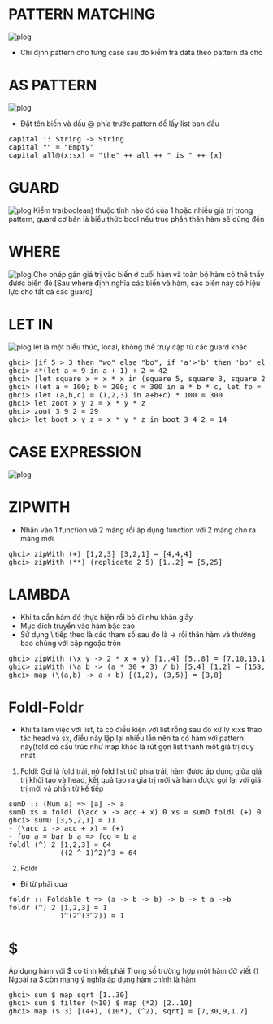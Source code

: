 # PATTERN MATCHING
![plog](/app/Function/image/3-1.png)
- Chỉ định pattern cho từng case sau đó kiểm tra data theo pattern đã cho
# AS PATTERN
![plog](/app/Function/image/3-2.png)
- Đặt tên biến và dấu @ phía trước pattern để lấy list ban đầu
<pre>
capital :: String -> String
capital "" = "Empty"
capital all@(x:sx) = "the" ++ all ++ " is " ++ [x]
</pre>
# GUARD
![plog](/app/Function/image/3-3.png)
Kiểm tra(boolean) thuộc tính nào đó của 1 hoặc nhiều giá trị trong pattern, guard cơ bản là biểu thức bool nếu true phần thân hàm sẽ dùng đến
# WHERE
![plog](/app/Function/image/3-4.png)
Cho phép gán giá trị vào biến ở cuối hàm và toàn bộ hàm có thể thấy được biến đó [Sau where định nghĩa các biến và hàm, các biến này có hiệu lực cho tất cả các guard]
# LET IN
![plog](/app/Function/image/3-5.png)
let là một biểu thức, local, không thể truy cập từ các guard khác
<pre>
ghci> [if 5 > 3 then "wo" else "bo", if 'a'>'b' then 'bo' else 'bar'] = ["wo","bar"]
ghci> 4*(let a = 9 in a + 1) + 2 = 42
ghci> [let square x = x * x in (square 5, square 3, square 2)] = (25, 5, 4)]
ghci> (let a = 100; b = 200; c = 300 in a * b * c, let fo = "HEY"; bar ="thre" in fo ++ bar )
ghci> (let (a,b,c) = (1,2,3) in a+b+c) * 100 = 300
ghci> let zoot x y z = x * y * z
ghci> zoot 3 9 2 = 29
ghci> let boot x y z = x * y * z in boot 3 4 2 = 14
</pre>
# CASE EXPRESSION
![plog](/app/Function/image/3-6.png)


# ZIPWITH
- Nhận vào 1 function và 2 mảng rồi áp dụng function với 2 mảng cho ra mảng mới
<pre>
ghci> zipWith (+) [1,2,3] [3,2,1] = [4,4,4]
ghci> zipWith (**) (replicate 2 5) [1..2] = [5,25]
</pre>

# LAMBDA
- Khi ta cần hàm đó thực hiện rồi bỏ đi như khắn giấy
- Mục đích truyền vào hàm bậc cao
- Sử dụng \ tiếp theo là các tham số sau đó là -> rồi thân hàm và thường bao chúng với cặp ngoặc tròn
<pre>
ghci> zipWith (\x y -> 2 * x + y) [1..4] [5..8] = [7,10,13,16]
ghic> zipWith (\a b -> (a * 30 + 3) / b) [5,4] [1,2] = [153,61.5]
ghci> map (\(a,b) -> a + b) [(1,2), (3,5)] = [3,8]
</pre>

# Foldl-Foldr
- Khi ta làm việc với list, ta có điều kiện với list rỗng sau đó xử lý x:xs thao tác head và sx, điều này lặp lại nhiều lần nên ta có hàm với pattern này(fold có cấu trúc như map khác là rút gọn list thành một giá trị duy nhất
1. Foldl: Gọi là fold trái, nó fold list trừ phía trái, hàm được áp dụng giữa giá trị khởi tạo và head, kết quả tạo ra giá trị mới và hàm được gọi lại với giá trị mới và phần tử kế tiếp
<pre>
sumD :: (Num a) => [a] -> a
sumD xs = foldl (\acc x -> acc + x) 0 xs = sumD foldl (+) 0
ghci> sumD [3,5,2,1] = 11
- (\acc x -> acc + x) = (+)
- foo a = bar b a => foo = b a
foldl (^) 2 [1,2,3] = 64
            ((2 ^ 1)^2)^3 = 64
</pre>


2. Foldr
- Đi từ phải qua
<pre>
foldr :: Foldable t => (a -> b -> b) -> b -> t a ->b
foldr (^) 2 [1,2,3] = 1
            1^(2^(3^2)) = 1
</pre>

# $
Áp dụng hàm với $ có tinh kết phải
Trong số trường hợp một hàm đỡ viết ()
Ngoài ra $ còn mang ý nghĩa áp dụng hàm chính là hàm
<pre>
ghci> sum $ map sqrt [1..30]
ghci> sum $ filter (>10) $ map (*2) [2..10]
ghci> map ($ 3) [(4+), (10*), (^2), sqrt] = [7,30,9,1.7]
</pre>